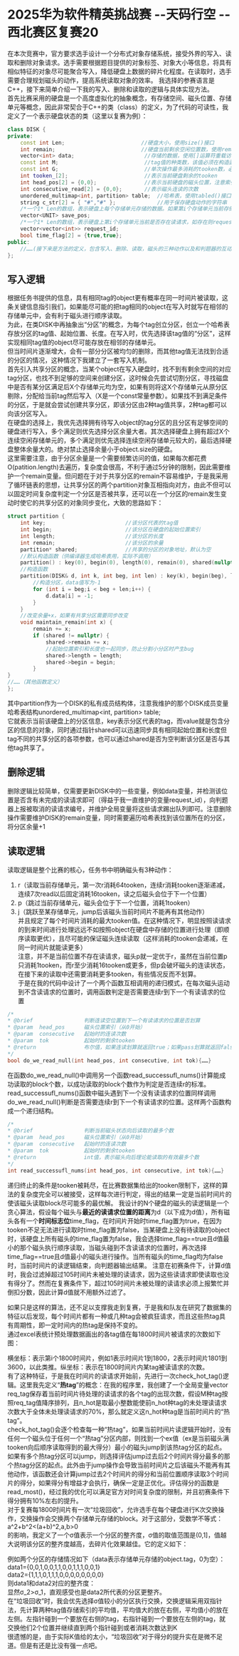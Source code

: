 # 2025华为软件精英挑战赛 --天码行空 --西北赛区复赛20  
在本次竞赛中，官方要求选手设计一个分布式对象存储系统，接受外界的写入、读取和删除对象请求。选手需要根据题目提供的对象标签、对象大小等信息，将具有相似特征的对象尽可能聚合写入，降低硬盘上数据的碎片化程度。在读取时，选手需要合理规划磁头的动作，提高系统读取对象的效率。
我选择的参赛语言是C++，接下来简单介绍一下我的写入、删除和读取的逻辑与具体实现方法。  
首先比赛采用的硬盘是一个高度虚拟化的抽象概念，有存储空间、磁头位置、存储单元等概念，因此非常契合于C++的类（class）的定义，为了代码的可读性，我定义了一个表示硬盘状态的类（这里以复赛为例）：  
```c++  
class DISK {  
private:  
    const int Len;                        //硬盘大小，使用size()接口  
    int remain;                           //硬盘当前剩余空闲位置数，使用remaining()接口  
    vector<int> data;                      //存储的数据，使用[]运算符重载访问  
    const int M;                           //tag值的种类数，该值必须在构造函数中初始化  
    const int G;                           //单次操作最多消耗的tooken数，必须初始化  
    int tooken_[2];                        //表示当前硬盘剩余的tooken  
    int head_pos[2] = {0,0};               //表示当前硬盘的磁头位置，注意索引从0开始  
    int consecutive_read[2] = {0,0};       //表示磁头连读的次数  
    unordered_multimap<int, partition> table;  //哈希表，使用tabled()接口  
    string c_str[2] = { "#","#" };             //用于保存硬盘动作的字符串  
    /*一个1* Len的数组，表示硬盘上每个存储单元存储的数据。如果第i个存储单元当前存储了数据，则save_pos[i] = {第i个存储单元存储的obj编号，该obj的block编号，该obj的副本编号}，如果第i个存储单元当前不存在读请求则save_pos[i] = {0,0,0}*/  
    vector<UNIT> save_pos;   
    /*一个1* Len的数组，表示硬盘上第i个存储单元当前是否存在读请求，如存在则request_id[i] = vector<int>{(该位置的所有请求编号...)}，元素request_id[i][j]表示第i个存储单元当前第j个读请求的编号*/  
    vector<vector<int>> request_id;   
    bool time_flag[2] = {true,true};  
public:  
    //……(接下来是方法的定义，包含写入、删除、读取，磁头的三种动作以及和判题器的互动输出等)  
};  
```
## 写入逻辑  
根据任务书提供的信息，具有相同tag的object更有概率在同一时间片被读取，这条关键信息指引我们，如果能尽可能的把tag相同的object在写入时就写在相邻的存储单元中，会有利于磁头进行顺序读取。  
为此，在类DISK中再抽象出“分区”的概念，为每个tag创立分区，创立一个哈希表存放分区的tag值、起始位置、长度。在写入时，优先选择该tag值的“分区”，这样实现相同tag值的object尽可能存放在相邻的存储单元。  
但当时间片逐渐增大，会有一部分分区被均匀的删除，而其他tag值无法找到合适的分区的情况，这种情况下我建立了一套写入机制。  
首先引入共享分区的概念，当某个object在写入硬盘时，找不到有剩余空间的对应tag分区，也找不到足够的空间来创建分区，这时候会先尝试切割分区，寻找磁盘中是否有某分区满足后X个存储单元均为空，如果有则将这X个存储单元从原分区剔除，分配给当前tag然后写入（X是一个const常量参数）。如果找不到满足条件的分区，于是就会尝试创建共享分区，即该分区由2种tag值共享，2种tag都可以向该分区写入。  
在硬盘的选择上，我优先选择拥有待写入object的tag分区的且分区有足够空间的硬盘进行写入，多个满足则优先选择分区余量大者。其次选择硬盘上拥有超过X个连续空闲存储单元的，多个满足则优先选择连续空闲存储单元较大的，最后选择硬盘整体余量大的。绝对禁止选择余量小于object.size的硬盘。  
这里需要注意，由于分区余量是一个需要频繁访问的值，如果每次都花费O(patition.length)去遍历，复杂度会很高，不利于通过5分钟的限制，因此需要维护一个remain变量。但问题在于对于共享分区的remain不容易维护，于是我采用了循环链表的思想，让共享分区的两个partition对象互相指向对方，由此不但可以以固定时间复杂度判定一个分区是否被共享，还可以在一个分区的remain发生变动时使它的共享分区的对象同步变化，大致的思路如下：  
```c++ 
struct partition {  
    int key;                         //该分区代表的tag值  
    int begin;                       //该分区在硬盘的起始位置索引  
    int length;                      //该分区的长度  
    int remain;                      //该分区的余量  
    partition* shared;               //共享的分区的对象地址，默认为空  
    //默认构造函数（供编译器生成哈希表用，实际不调用）  
    partition() : key(0), begin(0), length(0), remain(0), shared(nullptr) {}  
    //构造函数  
    partition(DISK& d, int k, int beg, int len) : key(k), begin(beg), length(len),remain(len), shared(nullptr) {  
        //构造分区，data值写为-1  
        for (int i = beg;i < beg + len;i++) {  
            d.data[i] = -1;  
        }  
    }  
    //改变余量+x，如果有共享分区需要同步改变  
    void maintain_remain(int x) {  
        remain += x;  
        if (shared != nullptr) {  
            shared->remain += x;  
            //起始位置索引和长度也一起同步，防止分割小分区时产生bug  
            shared->length = length;  
            shared->begin = begin;  
        }  
}  
//……（其他函数定义）  
};
```  
其中partition作为一个DISK的私有成员结构体，注意我维护的那个DISK成员变量哈希表结构unordered_multimap<int, partition> table;  
它就表示当前该硬盘上的分区信息，key表示分区代表的tag，而value就是包含分区的信息的对象，同时通过指针shared可以迅速同步具有相同起始位置和长度但tag不同的共享分区的各项参数，也可以通过shared是否为空判断该分区是否与其他tag共享了。  
  
## 删除逻辑  
删除逻辑比较简单，仅需要更新DISK中的一些变量，例如data变量，并检测该位置是否含有未完成的读请求即可（得益于我一直维护的变量request_id），向判题器上报被取消的读请求编号，并维护全局变量将这些请求踢出队列即可。注意删除操作需要维护DISK的remain变量，同时需要遍历哈希表找到该位置所在的分区，将分区余量+1  
  
## 读取逻辑  
读取逻辑是整个比赛的核心，任务书中明确磁头有3种动作：
1. r（读取当前存储单元，第一次r消耗64tooken，连续r消耗tooken逐渐递减，连续7次read以后固定消耗16tooken，读之后磁头会位于下一个位置）  
2. p（跳过当前存储单元，磁头会位于下一个位置，消耗1tooken）  
3. j（跳跃至某存储单元，jump后该磁头当前时间片不能再有其他动作）  
并且规定了每个时间片消耗的最大tooken值。在这种情况下，明显按照读请求的到来时间进行处理远远不如按照object在硬盘中存储的位置进行处理（即顺序读取更优），且尽可能的保证磁头连续读取（这样消耗的tooken会递减，在同一时间片就能读更多）  
注意，并不是当前位置不存在读请求，磁头p就一定优于r，虽然在当前位置p只消耗1tooken，而r至少消耗16tooken或更多，但p会破坏磁头的连读状态，在接下来的读取中还需要消耗更多tooken，有些情况反而不划算。  
于是在我的代码中设计了一个两个函数互相调用的递归模式，在每次磁头运动到不含读请求的位置时，调用函数判定是否需要连续r到下一个有读请求的位置
```c++  
/*  
* @brief                判断连读空位置到下一个有读请求的位置是否划算  
* @param  head_pos      磁头位置索引（从0开始）  
* @param  consecutive   起始时的连读次数  
* @param  tok           起始时的剩余tooken  
* @return               布尔值，如果连读划算就返回true；如果pass划算就返回false  
*/  
bool do_we_read_null(int head_pos, int consecutive, int tok){……}
```
在函数do_we_read_null()中调用另一个函数read_successufl_nums()计算能成功读取的block个数，以成功读取的block个数作为判定是否连续r的标准。read_successufl_nums()函数中磁头遇到下一个没有读请求的位置同样调用do_we_read_null()判断是否需要连续r到下一个有读请求的位置。这样两个函数构成一个递归结构。 
```c++   
/*  
* @brief                判断当前磁头状态向后读取的最多个数  
* @param  head_pos      磁头位置索引（从0开始）  
* @param  consecutive   起始时的连读次数  
* @param  tok           起始时的剩余tooken  
* @return               int值，表示磁头向后理论能读取的有效最多个数  
*/  
int read_successufl_nums(int head_pos, int consecutive, int tok){……}  
```

递归终止的条件是tooken被耗尽，在比赛数据集给出的tooken限制下，这样的算法的复杂度完全可以被接受，这样每次进行判定，得出的结果一定是当前时间片的使该磁头读取block尽可能多的最优解。
我设计的N个硬盘的磁头的读逻辑是一个贪心算法，假设每个磁头与**最近的读请求位置的距离**为d（以下成为d值），所有磁头各有一个**时间标志位**time_flag，在时间片开始时time_flag置为true，在因为tooken不足无法进行读取时time_flag置为false，当某硬盘上没有待读取的object时，该硬盘上所有磁头的time_flag置为false，我会选择time_flag==true且d值最小的那个磁头执行顺序读取，当磁头碰到不含读请求的位置时，再次选择time_flag==true且d值最小的磁头进行操作。当所有磁头的time_flag均为false时，当前时间片的读逻辑结束，向判题器输出结果。
注意在初赛条件下，计算d值时，我会过滤掉超过105时间片未被处理的读请求，因为这些读请求即使读取也没有得分了。然而在复赛条件下，超过105时间片未被处理的读请求必须上报繁忙并倒扣分数，因此计算d值就不用额外过滤了。

如果只是这样的算法，还不足以支撑我走到复赛，于是我和队友在研究了数据集的特征以后发现，每个时间片都有一种或几种tag会被疯狂请求，而且这些热tag具有周期性，即一定时间内的热tag是保持不变的。  
通过excel表统计预处理数据画出的各tag值在每1800时间片被请求的次数如下图：  
  
横坐标：表示第i个1800时间片，例如1表示时间片1到1800，2表示时间片1801到3600，以此类推。纵坐标：表示在1800时间片内某tag被读请求的次数。  
有了这种特征，于是我在时间片的读请求开始前，先进行一次check_hot_tag()逻辑。这里我先定义“**热tag**”的概念：在我的程序里，我创建了一个全局变量vector<int> req_tag保存着当前时间片待处理的读请求的各个tag的出现次数，假设M种tag按照req_tag值降序排列，且n_hot是取最小整数能使前n_hot种tag的未处理读请求次数大于全体未处理读请求的70%，那么就定义这n_hot种tag是当前时间片的“热tag”。  
check_hot_tag()会逐个检查每一种“热tag”，如果当前时间片读逻辑开始时，没有任何一个磁头位于任何一个“热tag”分区内部，则找到一个ex值（ex是当前磁头满tooken向后顺序读取得到的最大得分）最小的磁头jump到该热tag分区的起点。如果有多个热tag分区可以jump，则选择评估jump过去后2个时间片得分最多的那个热tag分区的起点。此外由于jump操作会导致当前时间片之后该磁头不能再有其他动作，该函数还会计算jump过去2个时间片的得分和当前位置顺序读取3个时间片的得分，如果得分有增益才会执行，确保一定是正优化。评估得分的函数是read_most()，经过我的优化可以满足官方对时间复杂度的限制，并且初赛条件下得分拥有10%左右的提升。  
对于复赛每1800时间片有一次“垃圾回收”，允许选手在每个硬盘进行K次交换操作，交换操作会交换两个存储单元存储的block。对于这部分，受数学不等式：  
a^2+b^2<(a+b)^2,a,b>0  
的影响，我定义了一个σ值表示一个分区的整齐度，σ值的取值范围是(0,1]，值越大说明该分区的整齐度越高，去碎片化效果越佳。它的定义如下：  

例如两个分区的存储情况如下（data表示存储单元存储的object.tag，0为空）：  
data1={0,0,1,0,0,1,1,0,0,1,1,1,0,0,1}  
data2={1,1,1,0,1,1,1,0,0,0,0,0,0,0,0}  
则data1和data2对应的整齐度：  
显然σ_2>σ_1，直观感受也是data2所代表的分区更整齐。  
在“垃圾回收”时，我会优先选择σ值较小的分区执行交换，交换逻辑采用双指针法，先计算两种tag值存储索引的平均值，平均值大的放在右侧，平均值小的放在左侧。左指针碰到一个要放在右侧的tag，右指针碰到一个要放在左侧的tag，就交换他们2个位置并继续直到两个指针碰到或者消耗次数达到K  
很遗憾的是，由于实际K值给的太小，“垃圾回收”对于得分的提升实在是微不足道。但是有还是比没有强一点吧。  

